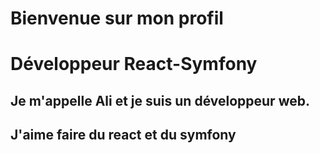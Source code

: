 # Bienvenue sur mon profil

# Développeur React-Symfony

## Je m'appelle Ali et je suis un développeur web.

## J'aime faire du react et du symfony
